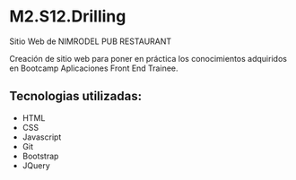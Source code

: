 # M2.S12.Drilling
Sitio Web de NIMRODEL PUB RESTAURANT

Creación de sitio web para poner en práctica los conocimientos adquiridos en Bootcamp Aplicaciones Front End Trainee.
## Tecnologias utilizadas:
* HTML
* CSS
* Javascript
* Git
* Bootstrap
* JQuery
